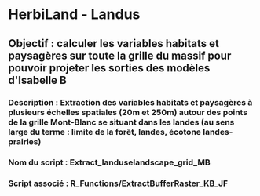 # HerbiLand - Landus 

## Objectif : calculer les variables habitats et paysagères sur toute la grille du massif pour pouvoir projeter les sorties des modèles d'Isabelle B

### Description : Extraction des variables habitats et paysagères à plusieurs échelles spatiales (20m et 250m) autour des points de la grille Mont-Blanc se situant dans les landes (au sens large du terme : limite de la forêt, landes, écotone landes-prairies)

### Nom du script : Extract_landuselandscape_grid_MB

### Script associé : R_Functions/ExtractBufferRaster_KB_JF
